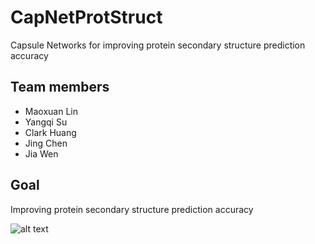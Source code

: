 # CapNetProtStruct
Capsule Networks for improving protein secondary structure prediction accuracy

## Team members

- Maoxuan Lin
- Yangqi Su
- Clark Huang
- Jing Chen
- Jia Wen

## Goal

Improving protein secondary structure prediction accuracy

![alt text](https://github.com/NCBI-Hackathons/CapNetProtStruct/blob/master/image/pymol.png)
